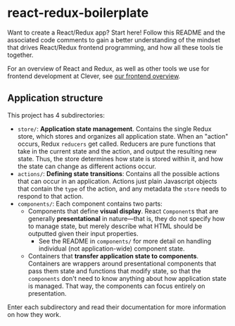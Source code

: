 # react-redux-boilerplate

Want to create a React/Redux app? Start here! Follow this README and the associated code comments
to gain a better understanding of the mindset that drives React/Redux frontend programming, and how
all these tools tie together.

For an overview of React and Redux, as well as other tools we use for frontend development at
Clever, see [our frontend
overview](https://clever.atlassian.net/wiki/display/ENG/Working+with+React).

## Application structure

This project has 4 subdirectories:

* `store/`: **Application state management**. Contains the single Redux store, which stores and
    organizes all application state. When an "action" occurs, Redux `reducers` get called. Reducers
    are pure functions that take in the current state and the action, and output the resulting new
    state.  Thus, the store determines how state is stored within it, and how the state can change
    as different actions occur.
* `actions/`: **Defining state transitions**: Contains all the possible actions that can occur in an
    application. Actions just plain Javascript objects that contain the `type` of the action, and
    any metadata the `store` needs to respond to that action.
* `components/`: Each component contains two parts:
    * Components that define **visual display**. React `Component`s that are generally
        **presentational** in nature—that is, they do not specify how to manage state, but merely
        describe what HTML should be outputted given their input properties.
        * See the README in `components/` for more detail on handling individual (not
            application-wide) component state.
    * Containers that **transfer application state to components**. Containers are wrappers
        around presentational components that pass them state and functions that
        modify state, so that the `components` don't need to know anything about how application
        state is managed. That way, the components can focus entirely on presentation.

Enter each subdirectory and read their documentation for more information on how they work.

